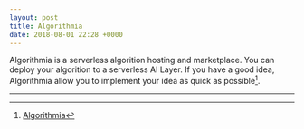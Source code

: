 ```yaml
---
layout: post
title: Algorithmia
date: 2018-08-01 22:28 +0000
---
```


Algorithmia is a serverless algorition hosting and marketplace. You can deploy your algorition to a serverless AI Layer. If you have a good idea, Algorithmia allow you to implement your idea as quick as possible[^1].


[^1]: [Algorithmia](http://Algorithmia.com)

---